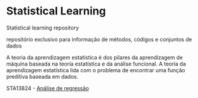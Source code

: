 # Statistical Learning
Statistical learning repository

repositório exclusivo para informação de métodos, códigos e conjuntos de dados

A teoria da aprendizagem estatística é dos pilares da aprendizagem de máquina baseada na teoría estatística e da análise funcional. A teoria da aprendizagem estatística lida com o problema de encontrar uma função preditiva baseada em dados.


STA13824 - [Análise de regressão](https://ffajardo64.github.io/statistical_learning/)
